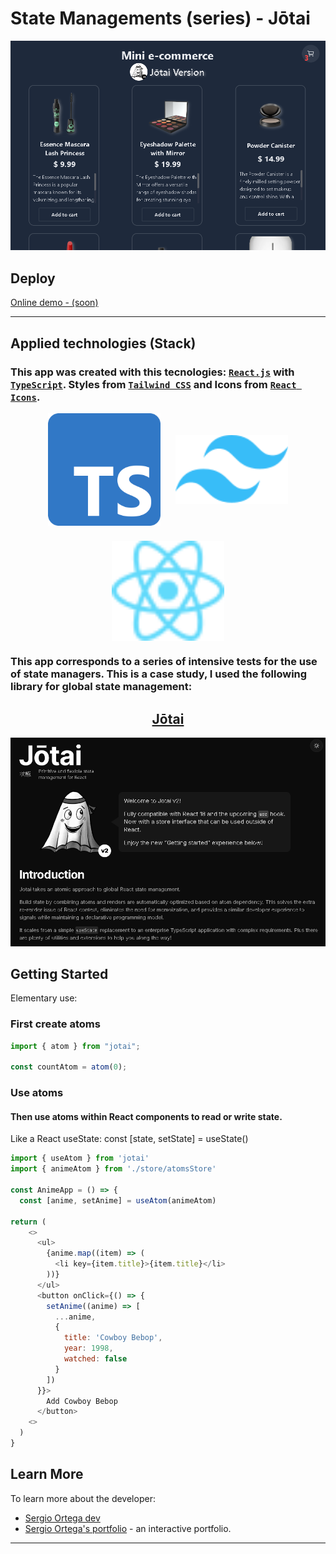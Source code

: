 # State Managements (series) - Jōtai

![screenshot](./readme.png)

## Deploy

[Online demo - (soon)](#)

---

## Applied technologies (Stack)

### This app was created with this tecnologies: [`React.js`](https://react.dev/) with [`TypeScript`](https://www.typescriptlang.org/). Styles from [`Tailwind CSS`](https://tailwindcss.com/) and Icons from [`React Icons`](https://react-icons.github.io/react-icons/). <br/>

<div style="display: flex; flex-wrap: wrap; justify-content: center; align-items: center; gap: 1.5rem">
<img title="TypeScript" style="width: 180px" src="./readme-images/typescript-logo.svg" alt="typescript logo"/>
<img title="Tailwind CSS" style="width: 180px" src="./readme-images/tailwindcss-logo.svg" alt="tailwind logo"/>
<img title="React.js" style="width: 180px" src="./readme-images/react-logo.svg" alt="react logo"/>
</div>

### This app corresponds to a series of intensive tests for the use of state managers. This is a case study, I used the following library for global state management:

<div style="text-align:center">

## [Jōtai](https://jotai.org/)

</div>

![zustand web screenshot](./readme-z.png)

## Getting Started

Elementary use:

### First create atoms

```javascript
import { atom } from "jotai";

const countAtom = atom(0);
```

### Use atoms

#### Then use atoms within React components to read or write state.

Like a React useState: const [state, setState] = useState()

```javascript
import { useAtom } from 'jotai'
import { animeAtom } from './store/atomsStore'

const AnimeApp = () => {
  const [anime, setAnime] = useAtom(animeAtom)

return (
    <>
      <ul>
        {anime.map((item) => (
          <li key={item.title}>{item.title}</li>
        ))}
      </ul>
      <button onClick={() => {
        setAnime((anime) => [
          ...anime,
          {
            title: 'Cowboy Bebop',
            year: 1998,
            watched: false
          }
        ])
      }}>
        Add Cowboy Bebop
      </button>
    <>
  )
}
```

## Learn More

To learn more about the developer:

- [Sergio Ortega dev](https://sergioortega.com.ar)
- [Sergio Ortega's portfolio](https://sergioortega.com.ar/#/portfolio) - an interactive portfolio.

---
